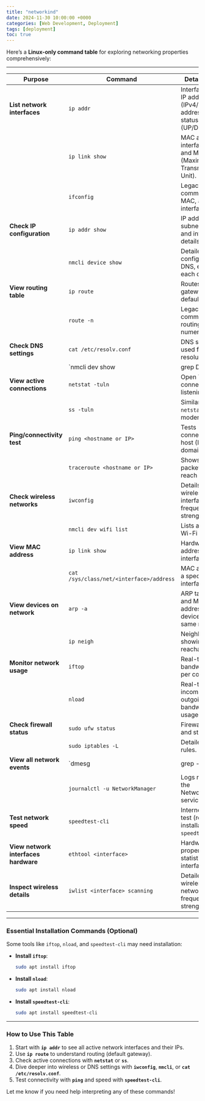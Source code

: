 ```yaml
---
title: "networkind"
date: 2024-11-30 10:00:00 +0000
categories: [Web Development, Deployment]
tags: [deployment]
toc: true
---
```




Here’s a **Linux-only command table** for exploring networking properties comprehensively:

---

| **Purpose**                  | **Command**                                   | **Details Shown**                                                                 |
|------------------------------|-----------------------------------------------|-----------------------------------------------------------------------------------|
| **List network interfaces**  | `ip addr`                                     | Interface names, IP addresses (IPv4/IPv6), MAC addresses, and status (UP/DOWN).  |
|                              | `ip link show`                                | MAC address, interface state, and MTU (Maximum Transmission Unit).               |
|                              | `ifconfig`                                    | Legacy command for IP, MAC, and interface state.                                 |
| **Check IP configuration**   | `ip addr show`                                | IP addresses, subnet mask, and interface details.                                |
|                              | `nmcli device show`                           | Detailed network configuration (IP, DNS, etc.) for each device.                  |
| **View routing table**       | `ip route`                                    | Routes, gateways, and default gateway.                                           |
|                              | `route -n`                                    | Legacy command to see routing table with numeric IPs.                            |
| **Check DNS settings**       | `cat /etc/resolv.conf`                        | DNS server IPs used for name resolution.                                         |
|                              | `nmcli dev show | grep DNS`                   | DNS server details for active connections.                                       |
| **View active connections**  | `netstat -tuln`                               | Open TCP/UDP connections, listening ports.                                       |
|                              | `ss -tuln`                                    | Similar to `netstat` but more modern.                                            |
| **Ping/connectivity test**   | `ping <hostname or IP>`                       | Tests connectivity to a host (IP or domain name).                                |
|                              | `traceroute <hostname or IP>`                 | Shows the path packets take to reach a host.                                     |
| **Check wireless networks**  | `iwconfig`                                    | Details about wireless interfaces (SSID, frequency, signal strength).            |
|                              | `nmcli dev wifi list`                         | Lists available Wi-Fi networks.                                                 |
| **View MAC address**         | `ip link show`                                | Hardware (MAC) addresses for interfaces.                                         |
|                              | `cat /sys/class/net/<interface>/address`      | MAC address of a specific interface.                                             |
| **View devices on network**  | `arp -a`                                      | ARP table with IP and MAC addresses of devices on the same network.              |
|                              | `ip neigh`                                    | Neighbor table showing reachable hosts.                                          |
| **Monitor network usage**    | `iftop`                                       | Real-time bandwidth usage per connection.                                        |
|                              | `nload`                                       | Real-time incoming and outgoing bandwidth usage.                                 |
| **Check firewall status**    | `sudo ufw status`                             | Firewall rules and status.                                                       |
|                              | `sudo iptables -L`                            | Detailed firewall rules.                                                         |
| **View all network events**  | `dmesg | grep -i net`                         | Logs related to network hardware and drivers.                                    |
|                              | `journalctl -u NetworkManager`                | Logs related to the NetworkManager service.                                      |
| **Test network speed**       | `speedtest-cli`                               | Internet speed test (requires installation of `speedtest-cli`).                  |
| **View network interfaces hardware** | `ethtool <interface>`                      | Hardware properties and statistics for an interface.                             |
| **Inspect wireless details** | `iwlist <interface> scanning`                 | Detailed scan of wireless networks (SSID, frequency, signal strength, etc.).     |

---

### **Essential Installation Commands (Optional)**
Some tools like `iftop`, `nload`, and `speedtest-cli` may need installation:

- **Install `iftop`**:
  ```bash
  sudo apt install iftop
  ```

- **Install `nload`**:
  ```bash
  sudo apt install nload
  ```

- **Install `speedtest-cli`**:
  ```bash
  sudo apt install speedtest-cli
  ```

---

### **How to Use This Table**
1. Start with **`ip addr`** to see all active network interfaces and their IPs.
2. Use **`ip route`** to understand routing (default gateway).
3. Check active connections with **`netstat`** or **`ss`**.
4. Dive deeper into wireless or DNS settings with **`iwconfig`**, **`nmcli`**, or **`cat /etc/resolv.conf`**.
5. Test connectivity with **`ping`** and speed with **`speedtest-cli`**.

Let me know if you need help interpreting any of these commands!
